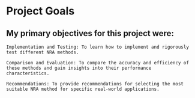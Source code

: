 
# Project Goals

## My primary objectives for this project were:

    Implementation and Testing: To learn how to implement and rigorously test different NRA methods.

    Comparison and Evaluation: To compare the accuracy and efficiency of these methods and gain insights into their performance characteristics.

    Recommendations: To provide recommendations for selecting the most suitable NRA method for specific real-world applications.
